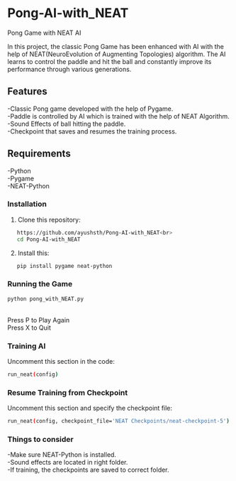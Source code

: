 # Pong-AI-with_NEAT
Pong Game with NEAT AI

In this project, the classic Pong Game has been enhanced with AI with the help of NEAT(NeuroEvolution of Augmenting Topologies) algorithm. The AI learns to control the paddle and hit the ball and constantly improve its performance through various generations.

## Features

-Classic Pong game developed with the help of Pygame.<br>
-Paddle is controlled by AI which is trained with the help of NEAT Algorithm.<br>
-Sound Effects of ball hitting the paddle.<br>
-Checkpoint that saves and resumes the training process.<br>

## Requirements

-Python<br>
-Pygame<br>
-NEAT-Python<br>

### Installation

1) Clone this repository:<br>
```bash
   https://github.com/ayushsth/Pong-AI-with_NEAT<br>
   cd Pong-AI-with_NEAT
```

2) Install this:<br>
```bash
   pip install pygame neat-python
```

### Running the Game
```bash
python pong_with_NEAT.py
```

<br>
Press P to Play Again<br>
Press X to Quit

### Training AI

Uncomment this section in the code:<br>
```bash
run_neat(config)
```

### Resume Training from Checkpoint

Uncomment this section and specify the checkpoint file:<br>
```bash
run_neat(config, checkpoint_file='NEAT Checkpoints/neat-checkpoint-5')
```

### Things to consider
-Make sure NEAT-Python is installed.<br>
-Sound effects are located in right folder.<br>
-If training, the checkpoints are saved to correct folder.

